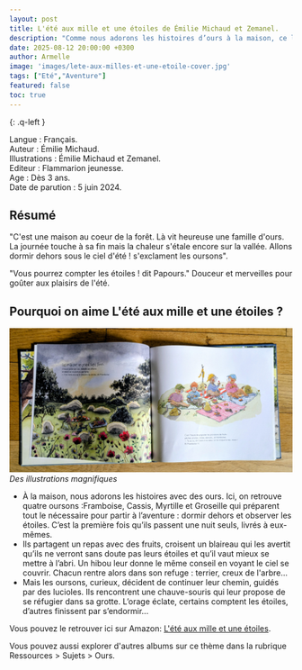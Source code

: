 ```yaml
---
layout: post
title: L'été aux mille et une étoiles de Émilie Michaud et Zemanel.
description: "Comme nous adorons les histoires d’ours à la maison, ce livre estival nous a beaucoup plu : on y suit de jeunes oursons qui vivent leur toute première aventure et partagent une nuit dehors, ensemble."
date: 2025-08-12 20:00:00 +0300
author: Armelle
image: 'images/lete-aux-milles-et-une-etoile-cover.jpg'
tags: ["Eté","Aventure"]
featured: false
toc: true
---
```


{: .q-left }

Langue : Français.  
Auteur : Émilie Michaud.   
Illustrations : Émilie Michaud et Zemanel.                   
Editeur : Flammarion jeunesse.              
Age : Dès 3 ans.                              
Date de parution : 5 juin 2024.        

## Résumé

"C'est une maison au coeur de la forêt. Là vit heureuse une famille d'ours. La journée touche à sa fin mais la chaleur s'étale encore sur la vallée. Allons dormir dehors sous le ciel d'été ! s'exclament les oursons".

"Vous pourrez compter les étoiles ! dit Papours." Douceur et merveilles pour goûter aux plaisirs de l'été.

## Pourquoi on aime L'été aux mille et une étoiles ?

![Des illustrations magnifiques](images/lete-aux-milles-et-une-etoiles-int.jpg)
*Des illustrations magnifiques*

- À la maison, nous adorons les histoires avec des ours. Ici, on retrouve quatre oursons    :Framboise, Cassis, Myrtille et Groseille qui préparent tout le nécessaire pour partir à l’aventure : dormir dehors et observer les étoiles. C’est la première fois qu’ils passent une nuit seuls, livrés à eux-mêmes.
- Ils partagent un repas avec des fruits, croisent un blaireau qui les avertit qu’ils ne verront sans doute pas leurs étoiles et qu’il vaut mieux se mettre à l’abri. Un hibou leur donne le même conseil en voyant le ciel se couvrir. Chacun rentre alors dans son refuge : terrier, creux de l'arbre...
- Mais les oursons, curieux, décident de continuer leur chemin, guidés par des lucioles. Ils rencontrent une chauve-souris qui leur propose de se réfugier dans sa grotte. L’orage éclate, certains comptent les étoiles, d’autres finissent par s’endormir...

Vous pouvez le retrouver ici sur Amazon: [L'été aux mille et une étoiles](https://amzn.to/4n4u0Zw).

Vous pouvez aussi explorer d'autres albums sur ce thème dans la rubrique Ressources > Sujets > Ours.


